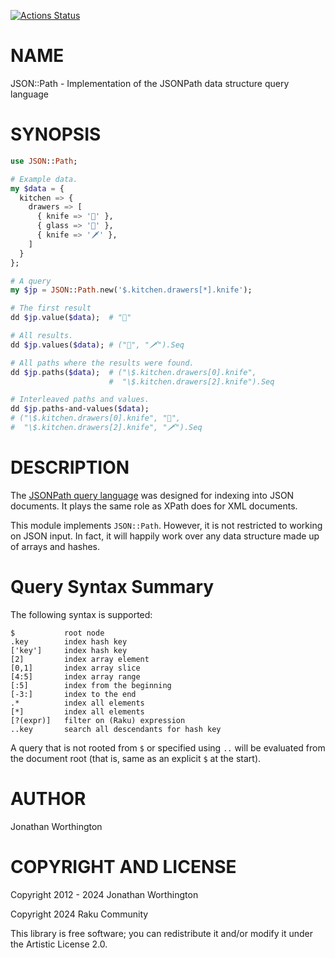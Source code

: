 [![Actions Status](https://github.com/lizmat/JSON-Path/actions/workflows/test.yml/badge.svg)](https://github.com/lizmat/JSON-Path/actions)

NAME
====

JSON::Path - Implementation of the JSONPath data structure query language

SYNOPSIS
========

```raku
use JSON::Path;

# Example data.
my $data = {
  kitchen => {
    drawers => [
      { knife => '🔪' },
      { glass => '🍷' },
      { knife => '🗡️' },
    ]
  }
};

# A query
my $jp = JSON::Path.new('$.kitchen.drawers[*].knife');

# The first result
dd $jp.value($data);  # "🔪"

# All results.
dd $jp.values($data); # ("🔪", "🗡️").Seq

# All paths where the results were found.
dd $jp.paths($data);  # ("\$.kitchen.drawers[0].knife",
                      #  "\$.kitchen.drawers[2].knife").Seq

# Interleaved paths and values.
dd $jp.paths-and-values($data);
# ("\$.kitchen.drawers[0].knife", "🔪",
#  "\$.kitchen.drawers[2].knife", "🗡️").Seq
```

DESCRIPTION
===========

The [JSONPath query language](https://goessner.net/articles/JsonPath/) was designed for indexing into JSON documents. It plays the same role as XPath does for XML documents.

This module implements `JSON::Path`. However, it is not restricted to working on JSON input. In fact, it will happily work over any data structure made up of arrays and hashes.

Query Syntax Summary
====================

The following syntax is supported:

    $           root node
    .key        index hash key
    ['key']     index hash key
    [2]         index array element
    [0,1]       index array slice
    [4:5]       index array range
    [:5]        index from the beginning
    [-3:]       index to the end
    .*          index all elements
    [*]         index all elements
    [?(expr)]   filter on (Raku) expression
    ..key       search all descendants for hash key

A query that is not rooted from `$` or specified using `..` will be evaluated from the document root (that is, same as an explicit `$` at the start).

AUTHOR
======

Jonathan Worthington

COPYRIGHT AND LICENSE
=====================

Copyright 2012 - 2024 Jonathan Worthington

Copyright 2024 Raku Community

This library is free software; you can redistribute it and/or modify it under the Artistic License 2.0.


